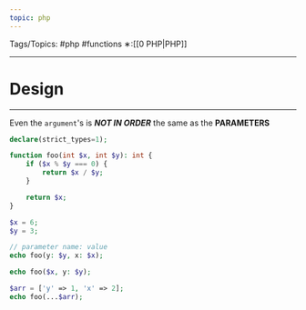```yaml
---
topic: php
---
```



Tags/Topics: #php #functions
∗:[[0 PHP|PHP]]

---
# Design

--- 
Even the `argument`'s is ___NOT IN ORDER___ the same as the __PARAMETERS__

```php
declare(strict_types=1);

function foo(int $x, int $y): int {
	if ($x % $y === 0) {
		return $x / $y;
	}

	return $x;
}

$x = 6;
$y = 3;

// parameter name: value
echo foo(y: $y, x: $x);

echo foo($x, y: $y);

$arr = ['y' => 1, 'x' => 2];
echo foo(...$arr);
```